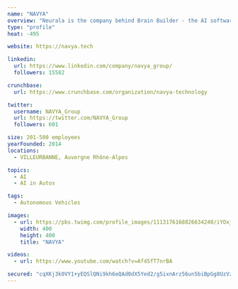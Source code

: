 ```yaml
---
name: "NAVYA"
overview: "Neurala is the company behind Brain Builder - the AI software platform powering visual inspections on 53 million devices worldwide."
type: "profile"
heat: -495

website: https://navya.tech

linkedin:
  url: https://www.linkedin.com/company/navya_group/
  followers: 15582

crunchbase:
  url: https://www.crunchbase.com/organization/navya-technology

twitter:
  username: NAVYA_Group
  url: https://twitter.com/NAVYA_Group
  followers: 601

size: 201-500 employees
yearFounded: 2014
locations:
  - VILLEURBANNE, Auvergne Rhône-Alpes

topics:
  - AI
  - AI in Autos

tags:
  - Autonomous Vehicles

images:
  - url: https://pbs.twimg.com/profile_images/1113176168826634240/iYOxjXpK_400x400.png
    width: 400
    height: 400
    title: "NAVYA"

videos:
  - url: https://www.youtube.com/watch?v=Af45fT7nrBA

secured: "cqXKj3k0VY1+yEQSlQNi9kh6eQAd0dX5Yed2/g5ixnArz56un5biBpGg8UzVzxlHpirM2aZOBuGcdKXbPqIIym+6acMJ+rX9fsFhhFGNrziS5kwXgxB7wy+aacszfgdVmBFcuQ/JqF5uteOfEO2xCKso1Pv0il95PXWlMSA9r0x1fL4RCKQ5r5rPth8lLS9XPBz6n2bA6plCRiuL/6f0LIJEdeX/se9VqVJaazaXAmKiuioXy5u3ULAY5iYipgAsK+ARarx/ZKY6Bwtqc2dKbA==;hUqOtQ7EhIwt4pgjutXbXQ=="
---
```


